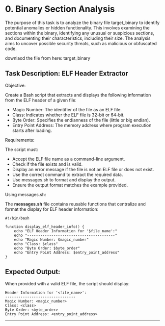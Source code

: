 #  0. Binary Section Analysis 

The purpose of this task is to analyze the binary file target_binary to identify potential anomalies or hidden functionality. This involves examining the sections within the binary, identifying any unusual or suspicious sections, and documenting their characteristics, including their size. The analysis aims to uncover possible security threats, such as malicious or obfuscated code.

downlaod the file from here: target_binary

## Task Description: ELF Header Extractor
Objective:

Create a Bash script that extracts and displays the following information from the ELF header of a given file:
 
 - Magic Number: The identifier of the file as an ELF file.
 - Class: Indicates whether the ELF file is 32-bit or 64-bit.
 - Byte Order: Specifies the endianness of the file (little or big endian).
 - Entry Point Address: The memory address where program execution starts after loading.


Requirements:

The script must:

 - Accept the ELF file name as a command-line argument.
 - Check if the file exists and is valid.
 - Display an error message if the file is not an ELF file or does not exist.
 - Use the correct command to extract the required data.
 - Use messages.sh to format and display the output.
 - Ensure the output format matches the example provided.

Using messages.sh:

The **messages.sh** file contains reusable functions that centralize and format the display for ELF header information:

```
#!/bin/bash

function display_elf_header_info() {
    echo "ELF Header Information for '$file_name':"
    echo "----------------------------------------"
    echo "Magic Number: $magic_number"
    echo "Class: $class"
    echo "Byte Order: $byte_order"
    echo "Entry Point Address: $entry_point_address"
}
```

## Expected Output:

When provided with a valid ELF file, the script should display:

```
Header Information for '<file_name>':
--------------------------------
Magic Number: <magic_number>
Class: <class>
Byte Order: <byte_order>
Entry Point Address: <entry_point_address>
```

---
